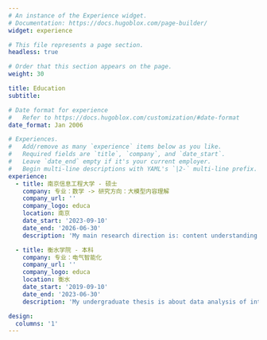```yaml
---
# An instance of the Experience widget.
# Documentation: https://docs.hugoblox.com/page-builder/
widget: experience

# This file represents a page section.
headless: true

# Order that this section appears on the page.
weight: 30

title: Education
subtitle:

# Date format for experience
#   Refer to https://docs.hugoblox.com/customization/#date-format
date_format: Jan 2006

# Experiences.
#   Add/remove as many `experience` items below as you like.
#   Required fields are `title`, `company`, and `date_start`.
#   Leave `date_end` empty if it's your current employer.
#   Begin multi-line descriptions with YAML's `|2-` multi-line prefix.
experience:
  - title: 南京信息工程大学 - 硕士
    company: 专业：数学 -> 研究方向：大模型内容理解
    company_url: ''
    company_logo: educa
    location: 南京
    date_start: '2023-09-10'
    date_end: '2026-06-30'
    description: 'My main research direction is: content understanding and generation of large language models'

  - title: 衡水学院 - 本科
    company: 专业：电气智能化
    company_url: ''
    company_logo: educa
    location: 衡水
    date_start: '2019-09-10'
    date_end: '2023-06-30'
    description: 'My undergraduate thesis is about data analysis of intelligent buildings.'

design:
  columns: '1'
---
```

